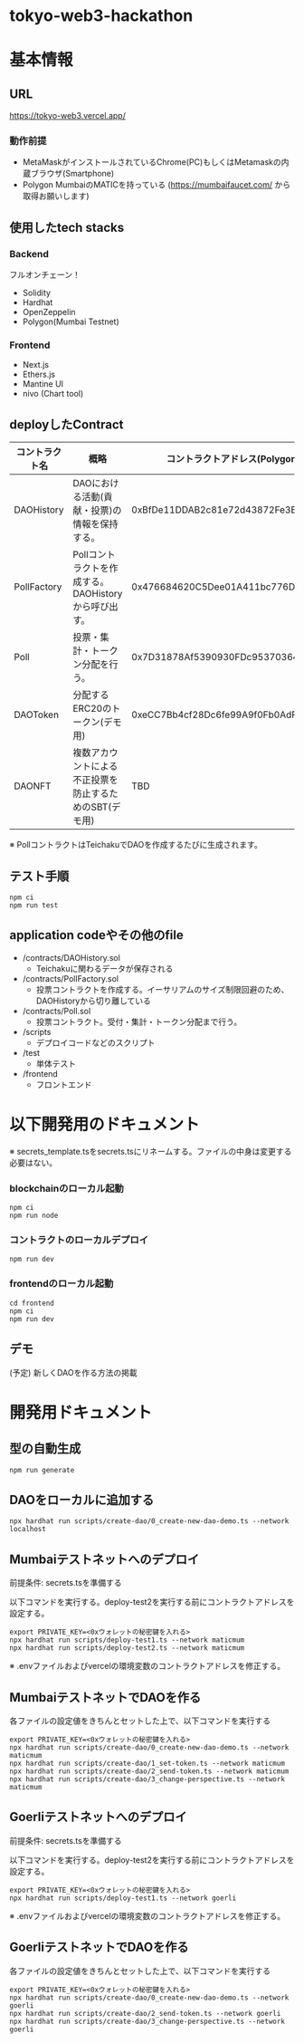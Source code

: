 # tokyo-web3-hackathon

# 基本情報
## URL
https://tokyo-web3.vercel.app/

### 動作前提
- MetaMaskがインストールされているChrome(PC)もしくはMetamaskの内蔵ブラウザ(Smartphone)
- Polygon MumbaiのMATICを持っている (https://mumbaifaucet.com/ から取得お願いします)


## 使用したtech stacks
### Backend
フルオンチェーン！
* Solidity
* Hardhat
* OpenZeppelin
* Polygon(Mumbai Testnet)

### Frontend
* Next.js
* Ethers.js
* Mantine UI
* nivo (Chart tool)

## deployしたContract

| コントラクト名  | 概略 | コントラクトアドレス(Polygon Mumbai) | 
| ------------- | ------------- | ------------- |
| DAOHistory  | DAOにおける活動(貢献・投票)の情報を保持する。  |  0xBfDe11DDAB2c81e72d43872Fe3Ed1e47d54C1A75 |
| PollFactory  | Pollコントラクトを作成する。DAOHistoryから呼び出す。  | 0x476684620C5Dee01A411bc776D511f7081FF47b5  |
| Poll  | 投票・集計・トークン分配を行う。  | 0x7D31878Af5390930FDc95370364ef2a4328dA639  |
| DAOToken  | 分配するERC20のトークン(デモ用)  | 0xeCC7Bb4cf28Dc6fe99A9f0Fb0AdFD5a2E0F7707A  |
| DAONFT  | 複数アカウントによる不正投票を防止するためのSBT(デモ用)  | TBD  |

※ PollコントラクトはTeichakuでDAOを作成するたびに生成されます。

## テスト手順

```
npm ci
npm run test
```

## application codeやその他のfile

* /contracts/DAOHistory.sol
  * Teichakuに関わるデータが保存される
* /contracts/PollFactory.sol
  * 投票コントラクトを作成する。イーサリアムのサイズ制限回避のため、DAOHistoryから切り離している
* /contracts/Poll.sol
  * 投票コントラクト。受付・集計・トークン分配まで行う。
* /scripts
  * デプロイコードなどのスクリプト
* /test
  * 単体テスト
* /frontend
  * フロントエンド
 



# 以下開発用のドキュメント
※ secrets_template.tsをsecrets.tsにリネームする。ファイルの中身は変更する必要はない。
### blockchainのローカル起動
```
npm ci
npm run node
```

### コントラクトのローカルデプロイ
```
npm run dev
```
### frontendのローカル起動
```
cd frontend
npm ci
npm run dev
```

## デモ
(予定) 新しくDAOを作る方法の掲載

# 開発用ドキュメント
## 型の自動生成
```
npm run generate
```

## DAOをローカルに追加する
```
npx hardhat run scripts/create-dao/0_create-new-dao-demo.ts --network localhost
```

## Mumbaiテストネットへのデプロイ
前提条件: secrets.tsを準備する

以下コマンドを実行する。deploy-test2を実行する前にコントラクトアドレスを設定する。
```
export PRIVATE_KEY=<0xウォレットの秘密鍵を入れる>
npx hardhat run scripts/deploy-test1.ts --network maticmum
npx hardhat run scripts/deploy-test2.ts --network maticmum
```

※ .envファイルおよびvercelの環境変数のコントラクトアドレスを修正する。


## MumbaiテストネットでDAOを作る
各ファイルの設定値をきちんとセットした上で、以下コマンドを実行する
```
export PRIVATE_KEY=<0xウォレットの秘密鍵を入れる>
npx hardhat run scripts/create-dao/0_create-new-dao-demo.ts --network maticmum
npx hardhat run scripts/create-dao/1_set-token.ts --network maticmum
npx hardhat run scripts/create-dao/2_send-token.ts --network maticmum
npx hardhat run scripts/create-dao/3_change-perspective.ts --network maticmum
```


## Goerliテストネットへのデプロイ
前提条件: secrets.tsを準備する

以下コマンドを実行する。deploy-test2を実行する前にコントラクトアドレスを設定する。
```
export PRIVATE_KEY=<0xウォレットの秘密鍵を入れる>
npx hardhat run scripts/deploy-test1.ts --network goerli
```

※ .envファイルおよびvercelの環境変数のコントラクトアドレスを修正する。

## GoerliテストネットでDAOを作る
各ファイルの設定値をきちんとセットした上で、以下コマンドを実行する
```
export PRIVATE_KEY=<0xウォレットの秘密鍵を入れる>
npx hardhat run scripts/create-dao/0_create-new-dao-demo.ts --network goerli
npx hardhat run scripts/create-dao/2_send-token.ts --network goerli
npx hardhat run scripts/create-dao/3_change-perspective.ts --network goerli
```
